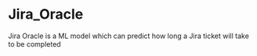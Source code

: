# Jira_Oracle
Jira Oracle is a ML model which can predict how long a Jira ticket will take to be completed
